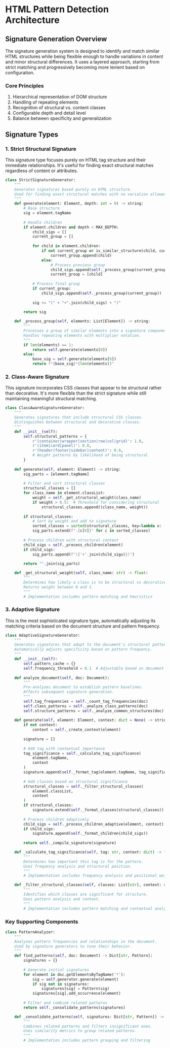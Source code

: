 # HTML Pattern Detection Architecture

## Signature Generation Overview
The signature generation system is designed to identify and match similar HTML structures while being flexible enough to handle variations in content and minor structural differences. It uses a layered approach, starting from strict matching and progressively becoming more lenient based on configuration.

### Core Principles
1. Hierarchical representation of DOM structure
2. Handling of repeating elements
3. Recognition of structural vs. content classes
4. Configurable depth and detail level
5. Balance between specificity and generalization

## Signature Types

### 1. Strict Structural Signature
This signature type focuses purely on HTML tag structure and their immediate relationships. It's useful for finding exact structural matches regardless of content or attributes.

```python
class StrictSignatureGenerator:
    """
    Generates signatures based purely on HTML structure.
    Used for finding exact structural matches with no variation allowed.
    """
    def generate(element: Element, depth: int = 0) -> string:
        # Base structure
        sig = element.tagName
        
        # Handle children
        if element.children and depth < MAX_DEPTH:
            child_sigs = []
            current_group = []
            
            for child in element.children:
                if not current_group or is_similar_structure(child, current_group[0]):
                    current_group.append(child)
                else:
                    # Process previous group
                    child_sigs.append(self._process_group(current_group))
                    current_group = [child]
            
            # Process final group
            if current_group:
                child_sigs.append(self._process_group(current_group))
            
            sig += "(" + "+".join(child_sigs) + ")"
            
        return sig

    def _process_group(self, elements: List[Element]) -> string:
        """
        Processes a group of similar elements into a signature component.
        Handles repeating elements with multiplier notation.
        """
        if len(elements) == 1:
            return self.generate(elements[0])
        else:
            base_sig = self.generate(elements[0])
            return f"{base_sig}*{len(elements)}"
```

### 2. Class-Aware Signature
This signature incorporates CSS classes that appear to be structural rather than decorative. It's more flexible than the strict signature while still maintaining meaningful structural matching.

```python
class ClassAwareSignatureGenerator:
    """
    Generates signatures that include structural CSS classes.
    Distinguishes between structural and decorative classes.
    """
    def __init__(self):
        self.structural_patterns = {
            r'(container|wrapper|section|row|col|grid)': 1.0,
            r'(item|card|panel)': 0.8,
            r'(header|footer|sidebar|content)': 0.9,
            # Weight patterns by likelihood of being structural
        }
    
    def generate(self, element: Element) -> string:
        sig_parts = [element.tagName]
        
        # Filter and sort structural classes
        structural_classes = []
        for class_name in element.classList:
            weight = self._get_structural_weight(class_name)
            if weight > 0.5:  # Threshold for considering structural
                structural_classes.append((class_name, weight))
        
        if structural_classes:
            # Sort by weight and add to signature
            sorted_classes = sorted(structural_classes, key=lambda x: (-x[1], x[0]))
            sig_parts.extend(f".{c[0]}" for c in sorted_classes)
        
        # Process children with structural context
        child_sigs = self._process_children(element)
        if child_sigs:
            sig_parts.append(f"({'+'.join(child_sigs)})")
        
        return "".join(sig_parts)

    def _get_structural_weight(self, class_name: str) -> float:
        """
        Determines how likely a class is to be structural vs decorative.
        Returns weight between 0 and 1.
        """
        # Implementation includes pattern matching and heuristics
```

### 3. Adaptive Signature
This is the most sophisticated signature type, automatically adjusting its matching criteria based on the document structure and pattern frequency.

```python
class AdaptiveSignatureGenerator:
    """
    Generates signatures that adapt to the document's structural patterns.
    Automatically adjusts specificity based on pattern frequency.
    """
    def __init__(self):
        self.pattern_cache = {}
        self.frequency_threshold = 0.1  # Adjustable based on document size
        
    def analyze_document(self, doc: Document):
        """
        Pre-analyzes document to establish pattern baselines.
        Affects subsequent signature generation.
        """
        self.tag_frequencies = self._count_tag_frequencies(doc)
        self.class_patterns = self._analyze_class_patterns(doc)
        self.structure_patterns = self._analyze_common_structures(doc)
        
    def generate(self, element: Element, context: dict = None) -> string:
        if not context:
            context = self._create_context(element)
            
        signature = []
        
        # Add tag with contextual importance
        tag_significance = self._calculate_tag_significance(
            element.tagName, 
            context
        )
        signature.append(self._format_tag(element.tagName, tag_significance))
        
        # Add classes based on structural significance
        structural_classes = self._filter_structural_classes(
            element.classList,
            context
        )
        if structural_classes:
            signature.extend(self._format_classes(structural_classes))
            
        # Process children adaptively
        child_sigs = self._process_children_adaptive(element, context)
        if child_sigs:
            signature.append(self._format_children(child_sigs))
            
        return self._compile_signature(signature)

    def _calculate_tag_significance(self, tag: str, context: dict) -> float:
        """
        Determines how important this tag is for the pattern.
        Uses frequency analysis and structural position.
        """
        # Implementation includes frequency analysis and positional weighting

    def _filter_structural_classes(self, classes: List[str], context: dict) -> List[str]:
        """
        Identifies which classes are significant for structure.
        Uses pattern analysis and context.
        """
        # Implementation includes pattern matching and contextual analysis
```

### Key Supporting Components

```python
class PatternAnalyzer:
    """
    Analyzes pattern frequencies and relationships in the document.
    Used by signature generators to tune their behavior.
    """
    def find_patterns(self, doc: Document) -> Dict[str, Pattern]:
        signatures = {}
        
        # Generate initial signatures
        for element in doc.getElementsByTagName('*'):
            sig = self.generator.generate(element)
            if sig not in signatures:
                signatures[sig] = Pattern(sig)
            signatures[sig].add_occurrence(element)
            
        # Filter and combine related patterns
        return self._consolidate_patterns(signatures)

    def _consolidate_patterns(self, signatures: Dict[str, Pattern]) -> Dict[str, Pattern]:
        """
        Combines related patterns and filters insignificant ones.
        Uses similarity metrics to group related patterns.
        """
        # Implementation includes pattern grouping and filtering
```
